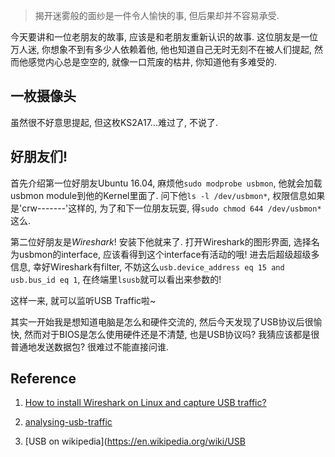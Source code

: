 > 揭开迷雾般的面纱是一件令人愉快的事, 但后果却并不容易承受. 

今天要讲和一位老朋友的故事, 应该是和老朋友重新认识的故事. 这位朋友是一位万人迷, 你想象不到有多少人依赖着他, 他也知道自己无时无刻不在被人们提起, 然而他感觉内心总是空空的, 就像一口荒废的枯井, 你知道他有多难受的. 

## 一枚摄像头
虽然很不好意思提起, 但这枚KS2A17...难过了, 不说了. 

## 好朋友们!
首先介绍第一位好朋友Ubuntu 16.04, 麻烦他`sudo modprobe usbmon`, 他就会加载usbmon module到他的Kernel里面了. 问下他`ls -l /dev/usbmon*`, 权限信息如果是'crw-------'这样的, 为了和下一位朋友玩耍, 得`sudo chmod 644 /dev/usbmon*`这么. 

第二位好朋友是*Wireshark*! 安装下他就来了. 打开Wireshark的图形界面, 选择名为usbmon的interface, 应该看得到这个interface有活动的哦! 进去后超级超级多信息, 幸好Wireshark有filter, 不妨这么`usb.device_address eq 15 and usb.bus_id eq 1`, 在终端里`lsusb`就可以看出来参数的!

这样一来, 就可以监听USB Traffic啦~

其实一开始我是想知道电脑是怎么和硬件交流的, 然后今天发现了USB协议后很愉快, 然而对于BIOS是怎么使用硬件还是不清楚, 也是USB协议吗? 我猜应该都是很普通地发送数据包? 很难过不能直接问谁. 

## Reference

1. [How to install Wireshark on Linux and capture USB traffic?](https://stackoverflow.com/questions/31054437/how-to-install-wireshak-on-linux-and-capture-usb-traffic)

2. [analysing-usb-traffic](https://osqa-ask.wireshark.org/questions/11054/analysing-usb-traffic)

3. [USB on wikipedia](https://en.wikipedia.org/wiki/USB

